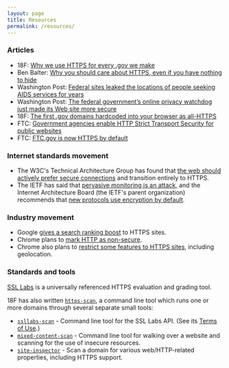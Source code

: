 ```yaml
---
layout: page
title: Resources
permalink: /resources/
---
```


### Articles

* 18F: [Why we use HTTPS for every .gov we make](https://18f.gsa.gov/2014/11/13/why-we-use-https-in-every-gov-website-we-make/)
* Ben Balter: [Why you should care about HTTPS, even if you have nothing to hide](http://ben.balter.com/2015/01/06/https-all-the-things/)
* Washington Post: [Federal sites leaked the locations of people seeking AIDS services for years](http://www.washingtonpost.com/blogs/the-switch/wp/2014/11/07/federal-sites-leaked-the-locations-of-people-seeking-aids-services-for-years/)
* Washington Post: [The federal government’s online privacy watchdog just made its Web site more secure](http://www.washingtonpost.com/blogs/the-switch/wp/2015/03/06/the-federal-governments-online-privacy-watchdog-just-made-its-web-site-more-secure/)
* 18F: [The first .gov domains hardcoded into your browser as all-HTTPS](https://18f.gsa.gov/2015/02/09/the-first-gov-domains-hardcoded-into-your-browser-as-all-https/)
* FTC: [Government agencies enable HTTP Strict Transport Security for public websites](http://www.ftc.gov/news-events/blogs/techftc/2015/02/government-agencies-enable-http-strict-transport-security-public)
* FTC: [FTC.gov is now HTTPS by default](https://www.ftc.gov/news-events/blogs/techftc/2015/03/ftcgov-now-https-default)

### Internet standards movement

* The W3C's Technical Architecture Group has found that [the web should actively prefer secure connections](https://w3ctag.github.io/web-https/) and transition entirely to HTTPS.
* The IETF has said that [pervasive monitoring is an attack](https://datatracker.ietf.org/doc/rfc7258/), and the Internet Architecture Board (the IETF's parent organization) recommends that [new protocols use encryption by default](http://www.internetsociety.org/news/internet-society-commends-internet-architecture-board-recommendation-encryption-default).

### Industry movement

* Google [gives a search ranking boost](http://googlewebmastercentral.blogspot.com/2014/08/https-as-ranking-signal.html)  to HTTPS sites.
* Chrome plans to [mark HTTP as non-secure](https://www.chromium.org/Home/chromium-security/marking-http-as-non-secure).
* Chrome also plans to [restrict some features to HTTPS sites](https://groups.google.com/a/chromium.org/forum/#!topic/blink-dev/2LXKVWYkOus), including geolocation.

### Standards and tools

[SSL Labs](https://www.ssllabs.com/ssltest/) is a universally referenced HTTPS evaluation and grading tool.

18F has also written [`https-scan`](https://github.com/18F/https-scan), a command line tool which runs one or more domains through several separate small tools:

* [`ssllabs-scan`](https://github.com/ssllabs/ssllabs-scan) - Command line tool for the SSL Labs API. (See its [Terms of Use](https://github.com/ssllabs/ssllabs-scan/blob/master/ssllabs-api-docs.md#terms-and-conditions).)
* [`mixed-content-scan`](https://github.com/bramus/mixed-content-scan) - Command line tool for walking over a website and scanning for the use of insecure resources.
* [`site-inspector`](https://github.com/benbalter/site-inspector-ruby) - Scan a domain for various web/HTTP-related properties, including HTTPS support.
